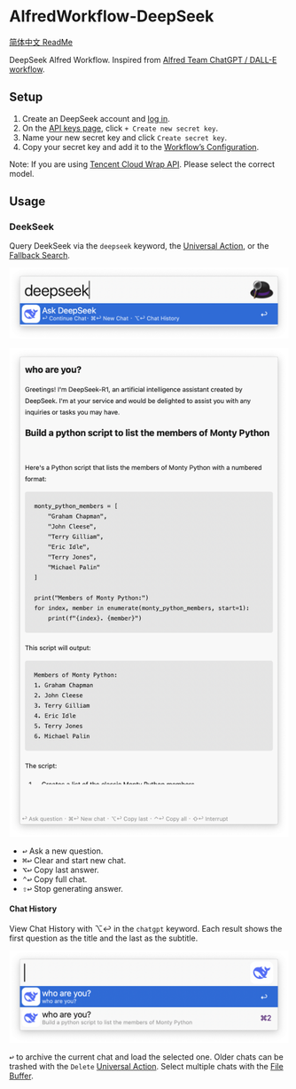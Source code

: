 # AlfredWorkflow-DeepSeek

[简体中文 ReadMe](./readme.zh.md)

DeepSeek Alfred Workflow. Inspired from [Alfred Team ChatGPT / DALL-E workflow](https://alfred.app/workflows/alfredapp/openai/).

## Setup

1. Create an DeepSeek account and [log in](https://platform.deepseek.com/).
2. On the [API keys page](https://platform.deepseek.com/api_keys), click `+ Create new secret key`.
3. Name your new secret key and click `Create secret key`.
4. Copy your secret key and add it to the [Workflow’s Configuration](https://www.alfredapp.com/help/workflows/user-configuration/).

Note: If you are using [Tencent Cloud Wrap API](https://cloud.tencent.com/document/product/1772/115969). Please select the correct model.


## Usage

### DeekSeek

Query DeekSeek via the `deepseek` keyword, the [Universal Action](https://www.alfredapp.com/help/features/universal-actions/), or the [Fallback Search](https://www.alfredapp.com/help/features/default-results/fallback-searches/).

![Start DeekSeek query](images/about/deepseekkeyword.png)

![Querying DeekSeek](images/about/deepseektextview.png) 

* <kbd>↩</kbd> Ask a new question.
* <kbd>⌘</kbd><kbd>↩</kbd> Clear and start new chat.
* <kbd>⌥</kbd><kbd>↩</kbd> Copy last answer.
* <kbd>⌃</kbd><kbd>↩</kbd> Copy full chat.
* <kbd>⇧</kbd><kbd>↩</kbd> Stop generating answer.

#### Chat History

View Chat History with ⌥↩ in the `chatgpt` keyword. Each result shows the first question as the title and the last as the subtitle.

![Viewing chat histories](images/about/deepseekhistory.png)

<kbd>↩</kbd> to archive the current chat and load the selected one. Older chats can be trashed with the `Delete` [Universal Action](https://www.alfredapp.com/help/features/universal-actions/). Select multiple chats with the [File Buffer](https://www.alfredapp.com/help/features/file-search/#file-buffer).